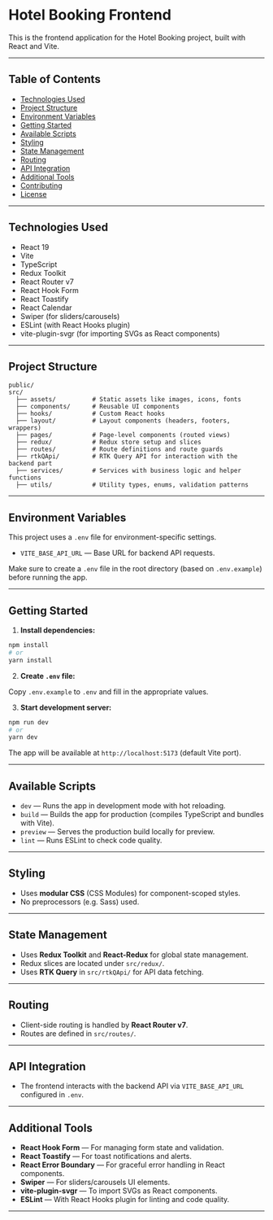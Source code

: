 # Hotel Booking Frontend

This is the frontend application for the Hotel Booking project, built with React and Vite.

---

## Table of Contents

- [Technologies Used](#technologies-used)
- [Project Structure](#project-structure)
- [Environment Variables](#environment-variables)
- [Getting Started](#getting-started)
- [Available Scripts](#available-scripts)
- [Styling](#styling)
- [State Management](#state-management)
- [Routing](#routing)
- [API Integration](#api-integration)
- [Additional Tools](#additional-tools)
- [Contributing](#contributing)
- [License](#license)

---

## Technologies Used

- React 19
- Vite
- TypeScript
- Redux Toolkit
- React Router v7
- React Hook Form
- React Toastify
- React Calendar
- Swiper (for sliders/carousels)
- ESLint (with React Hooks plugin)
- vite-plugin-svgr (for importing SVGs as React components)

---

## Project Structure

```
public/
src/
  ├── assets/          # Static assets like images, icons, fonts
  ├── components/      # Reusable UI components
  ├── hooks/           # Custom React hooks
  ├── layout/          # Layout components (headers, footers, wrappers)
  ├── pages/           # Page-level components (routed views)
  ├── redux/           # Redux store setup and slices
  ├── routes/          # Route definitions and route guards
  ├── rtkQApi/         # RTK Query API for interaction with the backend part
  ├── services/        # Services with business logic and helper functions
  ├── utils/           # Utility types, enums, validation patterns
```

---

## Environment Variables

This project uses a `.env` file for environment-specific settings.

- `VITE_BASE_API_URL` — Base URL for backend API requests.

Make sure to create a `.env` file in the root directory (based on `.env.example`) before running the app.

---

## Getting Started

1. **Install dependencies:**

```bash
npm install
# or
yarn install
```

2. **Create `.env` file:**

Copy `.env.example` to `.env` and fill in the appropriate values.

3. **Start development server:**

```bash
npm run dev
# or
yarn dev
```

The app will be available at `http://localhost:5173` (default Vite port).

---

## Available Scripts

- `dev` — Runs the app in development mode with hot reloading.
- `build` — Builds the app for production (compiles TypeScript and bundles with Vite).
- `preview` — Serves the production build locally for preview.
- `lint` — Runs ESLint to check code quality.

---

## Styling

- Uses **modular CSS** (CSS Modules) for component-scoped styles.
- No preprocessors (e.g. Sass) used.

---

## State Management

- Uses **Redux Toolkit** and **React-Redux** for global state management.
- Redux slices are located under `src/redux/`.
- Uses **RTK Query** in `src/rtkQApi/` for API data fetching.

---

## Routing

- Client-side routing is handled by **React Router v7**.
- Routes are defined in `src/routes/`.

---

## API Integration

- The frontend interacts with the backend API via `VITE_BASE_API_URL` configured in `.env`.

---

## Additional Tools

- **React Hook Form** — For managing form state and validation.
- **React Toastify** — For toast notifications and alerts.
- **React Error Boundary** — For graceful error handling in React components.
- **Swiper** — For sliders/carousels UI elements.
- **vite-plugin-svgr** — To import SVGs as React components.
- **ESLint** — With React Hooks plugin for linting and code quality.

---
